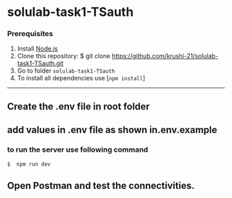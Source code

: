 # solulab-task1-TSauth

### Prerequisites

1. Install [Node.js](https://nodejs.org/en/download/)
2. Clone this repository: $ git clone https://github.com/krushi-21/solulab-task1-TSauth.git
3. Go to folder `solulab-task1-TSauth`
4. To install all dependencies use [`npm install`]

---

## Create the .env file in root folder

## add values in .env file as shown in.env.example

### to run the server use following command

```bash
$  npm run dev
```

## Open Postman and test the connectivities.
